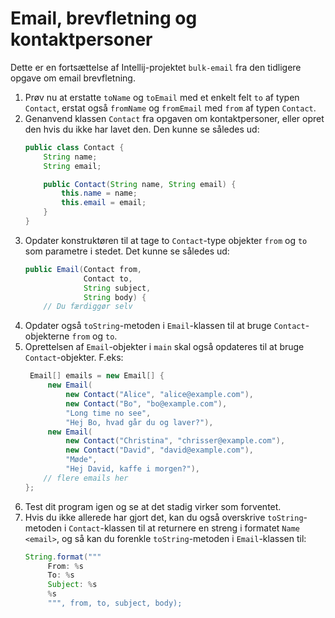 # Email, brevfletning og kontaktpersoner
Dette er en fortsættelse af Intellij-projektet `bulk-email` fra den tidligere opgave om email brevfletning.

1. Prøv nu at erstatte `toName` og `toEmail` med et enkelt felt `to` af typen `Contact`, erstat også `fromName` og `fromEmail` med `from` af typen `Contact`. 
2. Genanvend klassen `Contact` fra opgaven om kontaktpersoner, eller opret den hvis du ikke har lavet den. Den kunne se således ud:
   ```java
   public class Contact {
       String name;
       String email;

       public Contact(String name, String email) {
           this.name = name;
           this.email = email;
       }
   }
   ```
3. Opdater konstruktøren til at tage to `Contact`-type objekter `from` og `to` som parametre i stedet. Det kunne se således ud:
   ```java
   public Email(Contact from, 
                Contact to, 
                String subject, 
                String body) {
       // Du færdiggør selv
   ```
4. Opdater også `toString`-metoden i `Email`-klassen til at bruge `Contact`-objekterne `from` og `to`.
4. Oprettelsen af `Email`-objekter i `main` skal også opdateres til at bruge `Contact`-objekter. F.eks:
   ```java
    Email[] emails = new Email[] {
        new Email(
            new Contact("Alice", "alice@example.com"),
            new Contact("Bo", "bo@example.com"),
            "Long time no see",
            "Hej Bo, hvad går du og laver?"),
        new Email(
            new Contact("Christina", "chrisser@example.com"),
            new Contact("David", "david@example.com"),
            "Møde", 
            "Hej David, kaffe i morgen?"),
       // flere emails her
   };
5. Test dit program igen og se at det stadig virker som forventet.
6. Hvis du ikke allerede har gjort det, kan du også overskrive `toString`-metoden i `Contact`-klassen til at returnere en streng i formatet `Name <email>`, og så kan du forenkle `toString`-metoden i `Email`-klassen til:
   ```java
   String.format("""
        From: %s
        To: %s
        Subject: %s
        %s
        """, from, to, subject, body);
   ```